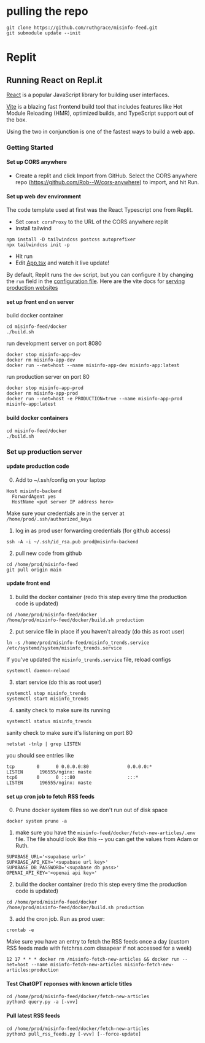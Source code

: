 # pulling the repo

```
git clone https://github.com/ruthgrace/misinfo-feed.git
git submodule update --init
```

# Replit

## Running React on Repl.it

[React](https://reactjs.org/) is a popular JavaScript library for building user interfaces.

[Vite](https://vitejs.dev/) is a blazing fast frontend build tool that includes features like Hot Module Reloading (HMR), optimized builds, and TypeScript support out of the box.

Using the two in conjunction is one of the fastest ways to build a web app.

### Getting Started

#### Set up CORS anywhere

- Create a replit and click Import from GitHub. Select the CORS anywhere repo (https://github.com/Rob--W/cors-anywhere) to import, and hit Run.

#### Set up web dev environment
The code template used at first was the React Typescript one from Replit.
- Set `const corsProxy` to the URL of the CORS anywhere replit
- Install tailwind

```
npm install -D tailwindcss postcss autoprefixer
npx tailwindcss init -p
```

- Hit run
- Edit [App.tsx](#src/App.tsx) and watch it live update!

By default, Replit runs the `dev` script, but you can configure it by changing the `run` field in the [configuration file](#.replit). Here are the vite docs for [serving production websites](https://vitejs.dev/guide/build.html)

#### set up front end on server

build docker container
```
cd misinfo-feed/docker
./build.sh
```

run development server on port 8080
```
docker stop misinfo-app-dev
docker rm misinfo-app-dev
docker run --net=host --name misinfo-app-dev misinfo-app:latest
```

run production server on port 80
```
docker stop misinfo-app-prod
docker rm misinfo-app-prod
docker run --net=host -e PRODUCTION=true --name misinfo-app-prod misinfo-app:latest
```

#### build docker containers

```
cd misinfo-feed/docker
./build.sh
```

### Set up production server

#### update production code

0. Add to ~/.ssh/config on your laptop
```
Host misinfo-backend
  ForwardAgent yes
  HostName <put server IP address here>
```

Make sure your credentials are in the server at `/home/prod/.ssh/authorized_keys`

1. log in as prod user forwarding credentials (for github access)
```
ssh -A -i ~/.ssh/id_rsa.pub prod@misinfo-backend
```

2. pull new code from github
```
cd /home/prod/misinfo-feed
git pull origin main
```

#### update front end

1. build the docker container (redo this step every time the production code is updated)
```
cd /home/prod/misinfo-feed/docker
/home/prod/misinfo-feed/docker/build.sh production
```

2. put service file in place if you haven't already (do this as root user)
```
ln -s /home/prod/misinfo-feed/misinfo_trends.service /etc/systemd/system/misinfo_trends.service
```
If you've updated the `misinfo_trends.service` file, reload configs
```
systemctl daemon-reload
```

3. start service (do this as root user)
```
systemctl stop misinfo_trends
systemctl start misinfo_trends
```

4. sanity check to make sure its running
```
systemctl status misinfo_trends
```
sanity check to make sure it's listening on port 80
```
netstat -tnlp | grep LISTEN
```
you should see entries like
```
tcp        0      0 0.0.0.0:80              0.0.0.0:*               LISTEN      196555/nginx: maste 
tcp6       0      0 :::80                   :::*                    LISTEN      196555/nginx: maste 
```

#### set up cron job to fetch RSS feeds

0. Prune docker system files so we don't run out of disk space
```
docker system prune -a
```

1. make sure you have the `misinfo-feed/docker/fetch-new-articles/.env` file. The file should look like this -- you can get the values from Adam or Ruth.
```
SUPABASE_URL='<supabase url>'
SUPABASE_API_KEY='<supabase url key>'
SUPABASE_DB_PASSWORD='<supabase db pass>'
OPENAI_API_KEY='<openai api key>'
``` 

2. build the docker container (redo this step every time the production code is updated)
```
cd /home/prod/misinfo-feed/docker
/home/prod/misinfo-feed/docker/build.sh production
```

3. add the cron job. Run as prod user:
```
crontab -e
```

Make sure you have an entry to fetch the RSS feeds once a day (custom RSS feeds made with fetchrss.com dissapear if not accessed for a week)
```
12 17 * * * docker rm /misinfo-fetch-new-articles && docker run --net=host --name misinfo-fetch-new-articles misinfo-fetch-new-articles:production
```

#### Test ChatGPT reponses with known article titles

```
cd /home/prod/misinfo-feed/docker/fetch-new-articles
python3 query.py -a [-vvv]
```

#### Pull latest RSS feeds 
```
cd /home/prod/misinfo-feed/docker/fetch-new-articles
python3 pull_rss_feeds.py [-vvv] [--force-update]
```


